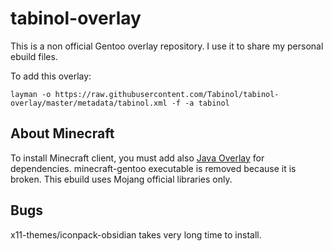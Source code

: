 # tabinol-overlay
This is a non official Gentoo overlay repository. I use it to share my personal ebuild files.


To add this overlay:

    layman -o https://raw.githubusercontent.com/Tabinol/tabinol-overlay/master/metadata/tabinol.xml -f -a tabinol
    
## About Minecraft
To install Minecraft client, you must add also [Java Overlay](https://github.com/gentoo/java-overlay) for dependencies. minecraft-gentoo executable is removed because it is broken. This ebuild uses Mojang official libraries only.

## Bugs
x11-themes/iconpack-obsidian takes very long time to install.

